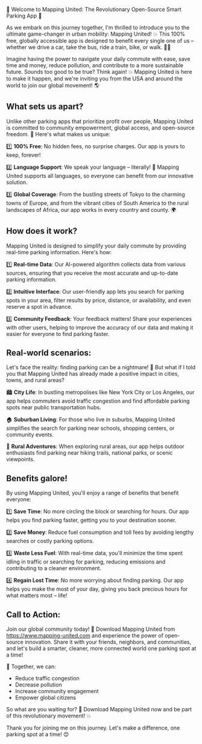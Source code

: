 🚀 Welcome to Mapping United: The Revolutionary Open-Source Smart Parking App 🚀

As we embark on this journey together, I'm thrilled to introduce you to the ultimate game-changer in urban mobility: Mapping United! 💥 This 100% free, globally accessible app is designed to benefit every single one of us – whether we drive a car, take the bus, ride a train, bike, or walk. 🚶‍♀️

Imagine having the power to navigate your daily commute with ease, save time and money, reduce pollution, and contribute to a more sustainable future. Sounds too good to be true? Think again! 💥 Mapping United is here to make it happen, and we're inviting you from the USA and around the world to join our global movement! 🌎

What sets us apart?
-------------------

Unlike other parking apps that prioritize profit over people, Mapping United is committed to community empowerment, global access, and open-source freedom. 💪 Here's what makes us unique:

1️⃣ **100% Free**: No hidden fees, no surprise charges. Our app is yours to keep, forever!

2️⃣ **Language Support**: We speak your language – literally! 📖 Mapping United supports all languages, so everyone can benefit from our innovative solution.

3️⃣ **Global Coverage**: From the bustling streets of Tokyo to the charming towns of Europe, and from the vibrant cities of South America to the rural landscapes of Africa, our app works in every country and county. 🌍

How does it work?
------------------

Mapping United is designed to simplify your daily commute by providing real-time parking information. Here's how:

1️⃣ **Real-time Data**: Our AI-powered algorithm collects data from various sources, ensuring that you receive the most accurate and up-to-date parking information.

2️⃣ **Intuitive Interface**: Our user-friendly app lets you search for parking spots in your area, filter results by price, distance, or availability, and even reserve a spot in advance.

3️⃣ **Community Feedback**: Your feedback matters! Share your experiences with other users, helping to improve the accuracy of our data and making it easier for everyone to find parking faster.

Real-world scenarios:
-------------------

Let's face the reality: finding parking can be a nightmare! 🤯 But what if I told you that Mapping United has already made a positive impact in cities, towns, and rural areas?

🏙️ **City Life**: In bustling metropolises like New York City or Los Angeles, our app helps commuters avoid traffic congestion and find affordable parking spots near public transportation hubs.

🏠 **Suburban Living**: For those who live in suburbs, Mapping United simplifies the search for parking near schools, shopping centers, or community events.

🌄 **Rural Adventures**: When exploring rural areas, our app helps outdoor enthusiasts find parking near hiking trails, national parks, or scenic viewpoints.

Benefits galore!
-------------------

By using Mapping United, you'll enjoy a range of benefits that benefit everyone:

1️⃣ **Save Time**: No more circling the block or searching for hours. Our app helps you find parking faster, getting you to your destination sooner.

2️⃣ **Save Money**: Reduce fuel consumption and toll fees by avoiding lengthy searches or costly parking options.

3️⃣ **Waste Less Fuel**: With real-time data, you'll minimize the time spent idling in traffic or searching for parking, reducing emissions and contributing to a cleaner environment.

4️⃣ **Regain Lost Time**: No more worrying about finding parking. Our app helps you make the most of your day, giving you back precious hours for what matters most – life!

Call to Action:
----------------

Join our global community today! 🌟 Download Mapping United from https://www.mapping-united.com and experience the power of open-source innovation. Share it with your friends, neighbors, and communities, and let's build a smarter, cleaner, more connected world one parking spot at a time!

🎉 Together, we can:

* Reduce traffic congestion
* Decrease pollution
* Increase community engagement
* Empower global citizens

So what are you waiting for? 🤔 Download Mapping United now and be part of this revolutionary movement! 💥

Thank you for joining me on this journey. Let's make a difference, one parking spot at a time! 😊